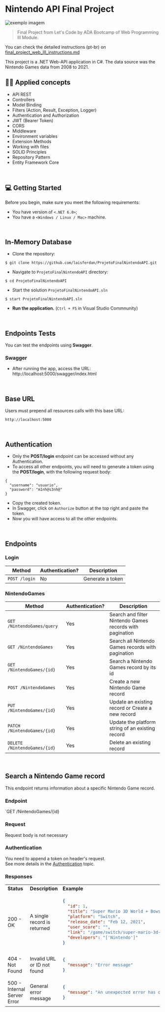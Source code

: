 # Nintendo API Final Project

<img src="https://upload.wikimedia.org/wikipedia/commons/thumb/0/0d/Nintendo.svg/1200px-Nintendo.svg.png" alt="exemplo imagem">

> Final Project from Let's Code by ADA Bootcamp of Web Programming III Module.

You can check the detailed instructions (pt-br) on [final_project_web_III_instructions.md](https://github.com/laisferdan/ProjetoFinalNintendoAPI/blob/master/final_project_web_III_instructions.md)

This project is a .NET Web-API application in C#. The data source was the Nintendo Games data from 2008 to 2021.
<br/>

## 👩‍💻 Applied concepts
* API REST
* Controllers
* Model Binding
* Filters (Action, Result, Exception, Logger)
* Authentication and Authorization
* JWT (Bearer Token)
* CORS
* Middleware
* Environment variables
* Extension Methods
* Working with files
* SOLID Principles
* Repository Pattern
* Entity Framework Core

<br/>

## 💻 Getting Started
Before you begin, make sure you meet the following requirements:
* You have version of `<.NET 6.0>`;
* You have a `<Windows / Linux / Mac>` machine.

<br/>

## In-Memory Database

- Clone the repository:

```
$ git clone https://github.com/laisferdan/ProjetoFinalNintendoAPI.git
```

* Navigate to `ProjetoFinalNintendoAPI` directory:

```
$ cd ProjetoFinalNintendoAPI
```

- Start the solution `ProjetoFinalNintendoAPI.sln`

```
$ start ProjetoFinalNintendoAPI.sln
```

* **Run the application.** (`Ctrl + F5` in Visual Studio Commnunity)

<br/>

## Endpoints Tests

You can test the endpoints using **Swagger**.

### Swagger

* After running the app, access the URL: http://localhost:5000/swagger/index.html

<br/>

## Base URL
Users must prepend all resources calls with this base URL:

```
http://localhost:5000
```

<br/>

## Authentication
* Only the <strong>POST/login</strong> endpoint can be accessed without any Authentication.
* To access all other endpoints, you will need to generate a token using the <strong>POST/login</strong>, with the following request body:
```
{
  "username": "usuario",
  "password": "m1nh@s3nh@"
}
```
* Copy the created token.
* In Swagger, click on `Authorize` button at the top right and paste the token.
* Now you will have access to all the other endpoints.

<br/>

## Endpoints
### Login
| **Method**    | **Authentication?** | **Description**  |
| ------------- | ------------------- | ---------------- |
| `POST /login` | No                  | Generate a token |

### NintendoGames
|    **Method**                | **Authentication?**    |                      **Description**                     |
| ---------------------------- | ---------------------- | -------------------------------------------------------- |
| `GET /NintendoGames/query`   | Yes                    | Search and filter Nintendo Games records with pagination |
| `GET /NintendoGames`         | Yes                    | Search all Nintendo Games records with pagination        |
| `GET /NintendoGames/{id} `   | Yes                    | Search a Nintendo Games record by its id                 |
| `POST /NintendoGames`        | Yes                    | Create a new Nintendo Game record                        |
| `PUT /NintendoGames/{id} `   | Yes                    | Update an existing record or Create a new record         |
| `PATCH /NintendoGames/{id} ` | Yes                    | Update the platform string of an existing record         |
| `DELETE /NintendoGames/{id} `| Yes                    | Delete an existing record                                |

<br />

## Search a Nintendo Game record
This endpoint returns information about a specific Nintendo Game record.

### Endpoint
`GET /NintendoGames/{id}

### Request
Request body is not necessary

### Authentication <a name="Authentication"></a>
You need to append a token on header's request. <br/>
See more details in the [Authentication](#Authentication) topic.

### Responses
<table>
  <tr>
    <td> <strong>Status</strong> </td>
    <td> <strong>Description</strong> </td>
    <td> <strong>Example</strong> </td>
  </tr>
  <tr>
    <td> 200 - OK </td>
    <td> A single record is returned </td>
    <td>

```json
{
  "id": 1,
  "title": "Super Mario 3D World + Bowser's Fury",
  "platform": "Switch",
  "release_date": "Feb 12, 2021",
  "user_score": "",
  "link": "/game/switch/super-mario-3d-world-+-bowsers-fury",
  "developers": "['Nintendo']"
}
```

</td>
  </tr>
<tr>
<td> 404 - Not Found </td>
<td> Invalid URL or ID not found </td>
<td>

```json
{
  "message": "Error message"
}
```

<tr>
<td> 500 - Internal Server Error </td>
<td> General error message </td>
<td>

```json
{
  "message": "An unexpected error has occurred!"
}
```

</td>
</tr>

</td>
</tr>
</table>

<br />
</table>
